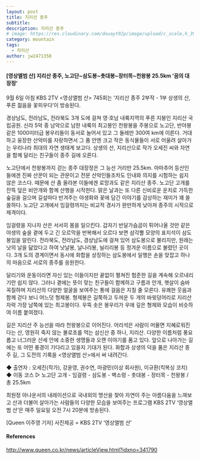 ```yaml
---
layout: post
title: 지리산 종주
subtitle: 
description: 지리산 종주
# image: https://res.cloudinary.com/douayt92p/image/upload/c_scale,h_399,q_auto,w_700/v1593004373/pixabay/landscape-5313115_1920_bse9w2.jpg
category: mountain
tags:
  - 지리산
author: jw2471358
---
```


#### [영상앨범 산] 지리산 종주, 노고단~삼도봉~촛대봉~장터목~천왕봉 25.5km ‘꿈의 대장정’

9월 6일 아침 KBS 2TV <영상앨범 산> 745회는 ‘지리산 종주 2부작 - 1부 상생의 산, 푸른 젊음을 꽃피우다’이 방송된다.

경상남도, 전라남도, 전라북도 3개 도에 걸쳐 영·호남 내륙지역의 푸른 지붕인 지리산 국립공원. 신라 5악 중 남악으로 남한 내륙의 최고봉인 천왕봉을 주봉으로 노고단, 반야봉 같은 1000미터급 봉우리들이 동서로 늘어서 있고 그 둘레만 300여 km에 이른다. 거대하고 웅장한 산악미를 자랑하면서 그 품 안엔 크고 작은 동식물들이 서로 어울려 살아가는 우리나라 최대의 자연 생태계 보고다. 상생의 산, 지리산으로 작가 오세진 씨와 자연을 함께 달리는 친구들이 종주 길에 오른다.

노고단에서 천왕봉까지 걷는 종주 대장정은 그 능선 거리만 25.5km. 아마추어 등산인들에겐 진짜 산꾼이 되는 관문이고 전문 산악인들조차도 인내와 의지를 시험하는 쉽지 않은 코스다. 때문에 산 좀 올라본 이들에겐 로망과도 같은 지리산 종주. 노고단 고개를 잔뜩 덮은 비안개와 함께 산행을 시작한다. 맑은 날과는 또 다른 신비로운 운치로 가득한 숲길을 걸으며 길섶마다 반겨주는 야생화와 꽃에 담긴 이야기를 감상하는 재미가 꽤 쏠쏠하다. 노고단 고개에서 임걸령까지는 비교적 경사가 완만하게 낮아져 종주의 시작으로 제격이다.

임걸령을 지나자 산은 서서히 몸을 일으킨다. 갑자기 반달가슴곰이 튀어나올 것만 같은 야생의 숲을 곁에 두고 긴 오르막을 반복해서 오르다 보면 삼각뿔 모양의 표지석이 삼도봉임을 알린다. 전라북도, 전라남도, 경상남도에 걸쳐 있어 삼도봉으로 불리지만, 원래는 낫의 날을 닮았다고 하여 낫날봉, 날나리봉, 늴리리봉 등 정겨운 이름으로 불렸던 곳이다. 3개 도의 경계이면서 동시에 화합을 상징하는 삼도봉에서 일행은 손을 맞잡고 하나의 마음으로 서로의 종주를 응원한다. 

달리기와 운동이라면 자신 있는 이들이지만 끝없이 펼쳐진 험준한 길을 계속해 오르내리기란 쉽지 않다. 그러나 곁에는 뜻이 맞는 친구들이 함께하고 구름과 안개, 햇살이 숨바꼭질하며 지리산의 다양한 얼굴을 보여주는 통에 걸음은 지칠 줄 모른다. 유쾌한 웃음과 함께 걷다 보니 어느덧 형제봉. 형제봉은 길쭉하고 두꺼운 두 개의 바윗덩어리로 지리산 자락 가장 남쪽에 있는 최고봉이다. 우뚝 솟은 봉우리가 우애 깊은 형제와 모습이 비슷하여 이름 붙여졌다. 

길은 지리산 주 능선을 따라 천왕봉으로 이어진다. 어리석은 사람이 머물면 지혜로워진다는 산, 영원히 죽지 않는 불로초를 먹는 삼신산 중 하나, 지리산. 다양한 이름처럼 풍요롭고 너그러운 산세 안에 소중한 생명들과 오랜 이야기를 품고 있다. 앞으로 나아가는 길에는 또 어떤 풍경이 기다리고 있을지 기대가 된다. 화합과 상생의 덕을 품은 지리산 종주 길, 그 도전의 기록을 <영상앨범 산>에서 써 내려간다. 

◆ 출연자 : 오세진(작가), 강윤영, 권수연, 마광민(이상 회사원), 이규환(킥복싱 코치)
◆ 이동 코스
▷ 노고단 고개 - 임걸령 - 삼도봉 - 벽소령 - 촛대봉 - 장터목 - 천왕봉 / 총 25.5km

최원정 아나운서의 내레이션으로 국내외의 명산을 찾아 자연이 주는 아름다움을 느껴보고 산과 더불어 살아가는 사람들의 다양한 모습을 보여주는 프로그램 KBS 2TV ‘영상앨범 산’은 매주 일요일 오전 7시 20분에 방송된다.

[Queen 이주영 기자] 사진제공 = KBS 2TV ‘영상앨범 산’

#### References
http://www.queen.co.kr/news/articleView.html?idxno=341790